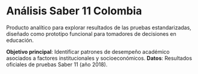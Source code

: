 # Análisis Saber 11 Colombia  

Producto analítico para explorar resultados de las pruebas estandarizadas, diseñado como prototipo funcional para tomadores de decisiones en educación. 

**Objetivo principal**: Identificar patrones de desempeño académico asociados a factores institucionales y socioeconómicos.
**Datos**: Resultados oficiales de pruebas Saber 11 (año 2018).  
